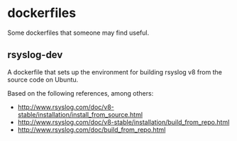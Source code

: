 # dockerfiles
Some dockerfiles that someone may find useful.

## rsyslog-dev
A dockerfile that sets up the environment for building rsyslog v8 from the source code on Ubuntu.

Based on the following references, among others:
* http://www.rsyslog.com/doc/v8-stable/installation/install_from_source.html
* http://www.rsyslog.com/doc/v8-stable/installation/build_from_repo.html
* http://www.rsyslog.com/doc/build_from_repo.html
